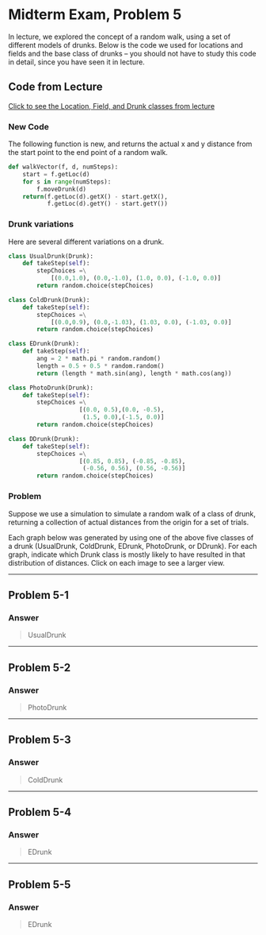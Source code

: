 # Midterm Exam, Problem 5

In lecture, we explored the concept of a random walk, using a set of different models of drunks. Below is the code we used for locations and fields and the base class of drunks – you should not have to study this code in detail, since you have seen it in lecture.

## Code from Lecture

[Click to see the Location, Field, and Drunk classes from lecture](https://courses.edx.org/xblock/block-v1:MITx+6.00.2x+1T2021+type@vertical+block@9d32849932f64e8b9be59fd5ec3530a1?show_title=0&show_bookmark_button=0&recheck_access=1&view=student_view&format=Quiz#)

### New Code

The following function is new, and returns the actual x and y distance from the start point to the end point of a random walk.

```python
def walkVector(f, d, numSteps):
    start = f.getLoc(d)
    for s in range(numSteps):
        f.moveDrunk(d)
    return(f.getLoc(d).getX() - start.getX(),
           f.getLoc(d).getY() - start.getY())
```

### Drunk variations

Here are several different variations on a drunk.

```python
class UsualDrunk(Drunk):
    def takeStep(self):
        stepChoices =\
            [(0.0,1.0), (0.0,-1.0), (1.0, 0.0), (-1.0, 0.0)]
        return random.choice(stepChoices)

class ColdDrunk(Drunk):
    def takeStep(self):
        stepChoices =\
            [(0.0,0.9), (0.0,-1.03), (1.03, 0.0), (-1.03, 0.0)]
        return random.choice(stepChoices)

class EDrunk(Drunk):
    def takeStep(self):
        ang = 2 * math.pi * random.random()
        length = 0.5 + 0.5 * random.random()
        return (length * math.sin(ang), length * math.cos(ang))

class PhotoDrunk(Drunk):
    def takeStep(self):
        stepChoices =\
                    [(0.0, 0.5),(0.0, -0.5),
                     (1.5, 0.0),(-1.5, 0.0)]
        return random.choice(stepChoices)

class DDrunk(Drunk):
    def takeStep(self):
        stepChoices =\
                    [(0.85, 0.85), (-0.85, -0.85),
                     (-0.56, 0.56), (0.56, -0.56)]
        return random.choice(stepChoices)
```

### Problem

Suppose we use a simulation to simulate a random walk of a class of drunk, returning a collection of actual distances from the origin for a set of trials.

Each graph below was generated by using one of the above five classes of a drunk (UsualDrunk, ColdDrunk, EDrunk, PhotoDrunk, or DDrunk). For each graph, indicate which Drunk class is mostly likely to have resulted in that distribution of distances. Click on each image to see a larger view.

---

## Problem 5-1

### Answer

> UsualDrunk

---

## Problem 5-2

### Answer

> PhotoDrunk

---

## Problem 5-3

### Answer

> ColdDrunk

---

## Problem 5-4

### Answer

> EDrunk

---

## Problem 5-5

### Answer

> EDrunk
